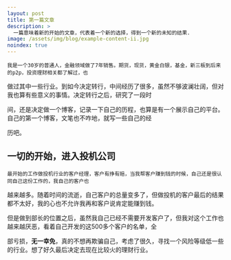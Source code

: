 ```yaml
---
layout: post
title: 第一篇文章
description: >
  一篇意味着新的开始的文章，代表着一个新的选择，得到一个新的未知的结果.
image: /assets/img/blog/example-content-ii.jpg
noindex: true
---
```


    我是一个30岁的普通人，金融领域做了7年销售。期货，现货，黄金白银，基金，新三板到后来的p2p，投资理财相关都了解过，也
    
做过其中一些行业。到如今决定转行，中间经历了很多，虽然不够波澜壮阔，但对我也算有些意义的事情。决定转行之后，研究了一段时

间，还是决定做一个博客，记录一下自己的历程，也算是有一个展示自己的平台。自己的第一个博客，文笔也不咋地，就写一些自己的经

历吧。




## 一切的开始，进入投机公司

    最开始的工作做投机行业的客户经理，客户有挣有赔，当我帮客户赚到钱的时候，自己还是很认同自己这份工作的，我自己的客户也

越来越多。随着时间的流逝，自己客户的总量变多了，但做投机的客户最后的结果都不太好，我的心也不允许我再和客户说肯定能赚到钱。

但是做到部长的位置之后，虽然我自己已经不需要开发客户了，但我对这个工作也越来越厌恶，看着自己开发的这500多个客户的名单，全

部亏损，**无一幸免**，真的不想再欺骗自己，考虑了很久，寻找一个风险等级低一些的行业。想了好久最后决定去现在比较火的理财行业。




